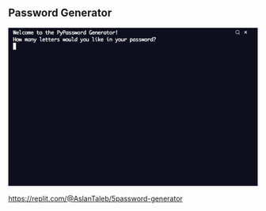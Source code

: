 ## Password Generator

![password generator](password_generator.gif)

https://replit.com/@AslanTaleb/5password-generator

